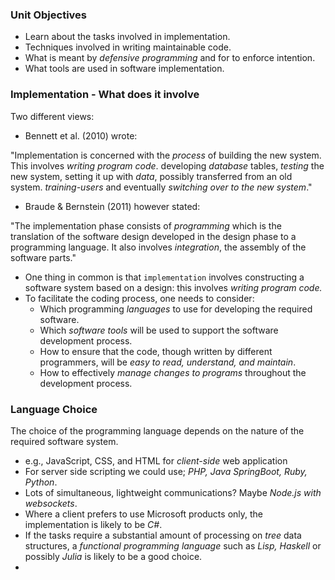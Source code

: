 ### Unit Objectives

- Learn about the tasks involved in implementation.
- Techniques involved in writing maintainable code.
- What is meant by _defensive programming_ and for to enforce intention.
- What tools are used in software implementation.

### Implementation - What does it involve

Two different views:

- Bennett et al. (2010) wrote:

"Implementation is concerned with the _process_ of building the new system. This involves _writing program code_. developing _database_ tables, _testing_ the new system, setting it up with _data_, possibly transferred from an old system. _training-users_ and eventually _switching over to the new system_."

- Braude & Bernstein (2011) however stated:

"The implementation phase consists of _programming_ which is the translation of the software design developed in the design phase to a programming language. It also involves _integration_, the assembly of the software parts."

- One thing in common is that `implementation` involves constructing a software system based on a design: this involves _writing program code._
- To facilitate the coding process, one needs to consider:
	- Which programming _languages_ to use for developing the required software.
	- Which _software tools_ will be used to support the software development process.
	- How to ensure that the code, though written by different programmers, will be _easy to read, understand, and maintain_.
	- How to effectively _manage changes to programs_ throughout the development process.

### Language Choice

The choice of the programming language depends on the nature of the required software system.

- e.g., JavaScript, CSS, and HTML for _client-side_ web application
- For server side scripting we could use; _PHP, Java SpringBoot, Ruby, Python_.
- Lots of simultaneous, lightweight communications? Maybe _Node.js with websockets_.
- Where a client prefers to use Microsoft products only, the implementation is likely to be _C#_.
- If the tasks require a substantial amount of processing on _tree_ data structures, a _functional programming language_ such as _Lisp, Haskell_ or possibly _Julia_ is likely to be a good choice.
- 